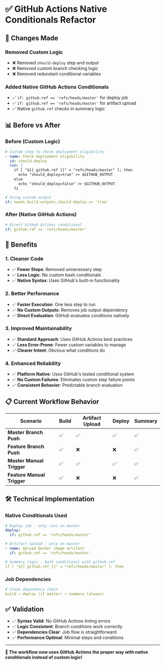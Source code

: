 # ✅ GitHub Actions Native Conditionals Refactor

## 🎯 Changes Made

### **Removed Custom Logic**
- ❌ Removed `should-deploy` step and output
- ❌ Removed custom branch checking logic  
- ❌ Removed redundant conditional variables

### **Added Native GitHub Actions Conditionals**
- ✅ `if: github.ref == 'refs/heads/master'` for deploy job
- ✅ `if: github.ref == 'refs/heads/master'` for artifact upload
- ✅ Native `github.ref` checks in summary logic

## 📊 Before vs After

### **Before (Custom Logic)**
```yaml
# Custom step to check deployment eligibility
- name: Check deployment eligibility
  id: should-deploy
  run: |
    if [ "${{ github.ref }}" = "refs/heads/master" ]; then
      echo "should_deploy=true" >> $GITHUB_OUTPUT
    else
      echo "should_deploy=false" >> $GITHUB_OUTPUT
    fi

# Using custom output
if: needs.build.outputs.should-deploy == 'true'
```

### **After (Native GitHub Actions)**
```yaml
# Direct GitHub Actions conditional
if: github.ref == 'refs/heads/master'
```

## 🚀 Benefits

### **1. Cleaner Code**
- ✅ **Fewer Steps**: Removed unnecessary step
- ✅ **Less Logic**: No custom bash conditionals
- ✅ **Native Syntax**: Uses GitHub's built-in functionality

### **2. Better Performance**
- ✅ **Faster Execution**: One less step to run
- ✅ **No Custom Outputs**: Removes job output dependency
- ✅ **Direct Evaluation**: GitHub evaluates conditions natively

### **3. Improved Maintainability**
- ✅ **Standard Approach**: Uses GitHub Actions best practices
- ✅ **Less Error-Prone**: Fewer custom variables to manage
- ✅ **Clearer Intent**: Obvious what conditions do

### **4. Enhanced Reliability**
- ✅ **Platform Native**: Uses GitHub's tested conditional system
- ✅ **No Custom Failures**: Eliminates custom step failure points
- ✅ **Consistent Behavior**: Predictable branch evaluation

## 📋 Current Workflow Behavior

| Scenario | Build | Artifact Upload | Deploy | Summary |
|----------|-------|----------------|--------|---------|
| **Master Branch Push** | ✅ | ✅ | ✅ | ✅ |
| **Feature Branch Push** | ✅ | ❌ | ❌ | ✅ |
| **Master Manual Trigger** | ✅ | ✅ | ✅ | ✅ |
| **Feature Manual Trigger** | ✅ | ❌ | ❌ | ✅ |

## 🛠️ Technical Implementation

### **Native Conditionals Used**
```yaml
# Deploy job - only runs on master
deploy:
  if: github.ref == 'refs/heads/master'

# Artifact upload - only on master  
- name: Upload Docker image artifact
  if: github.ref == 'refs/heads/master'

# Summary logic - bash conditional with github.ref
if [ "${{ github.ref }}" = "refs/heads/master" ]; then
```

### **Job Dependencies**
```yaml
# Clean dependency chain
build → deploy (if master) → summary (always)
```

## ✅ Validation

- ✅ **Syntax Valid**: No GitHub Actions linting errors
- ✅ **Logic Consistent**: Branch conditions work correctly
- ✅ **Dependencies Clear**: Job flow is straightforward
- ✅ **Performance Optimal**: Minimal steps and conditions

---

**🎉 The workflow now uses GitHub Actions the proper way with native conditionals instead of custom logic!**
